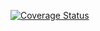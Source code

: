 [![Coverage Status](https://codecov.io/gh/magdausama/tryGithubBadge/branch/main/graph/badge.svg)](https://codecov.io/gh/magdausama/tryGithubBadge)
